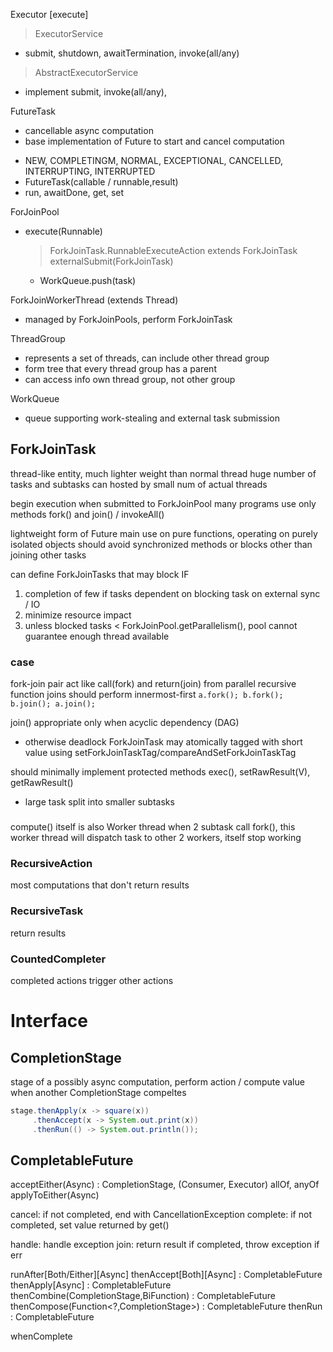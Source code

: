 Executor [execute]
> ExecutorService
  - submit, shutdown, awaitTermination, invoke(all/any)
> AbstractExecutorService 
  - implement submit, invoke(all/any), 




FutureTask
- cancellable async computation
- base implementation of Future to start and cancel computation
+ NEW, COMPLETINGM, NORMAL, EXCEPTIONAL, CANCELLED, INTERRUPTING, INTERRUPTED
+ FutureTask(callable / runnable,result)
+ run, awaitDone, get, set


ForJoinPool
- execute(Runnable) 
  > ForkJoinTask.RunnableExecuteAction extends ForkJoinTask
  > externalSubmit(ForkJoinTask)
    - WorkQueue.push(task)


ForkJoinWorkerThread (extends Thread)
- managed by ForkJoinPools, perform ForkJoinTask


ThreadGroup
- represents a set of threads, can include other thread group
- form tree that every thread group has a parent
- can access info own thread group, not other group

WorkQueue
- queue supporting work-stealing and external task submission


## ForkJoinTask
thread-like entity, much lighter weight than normal thread
huge number of tasks and subtasks can hosted by small num of actual threads

begin execution when submitted to ForkJoinPool
many programs use only methods fork() and join() / invokeAll()

lightweight form of Future
main use on pure functions, operating on purely isolated objects
should avoid synchronized methods or blocks other than joining other tasks

can define ForkJoinTasks that may block IF
1. completion of few if tasks dependent on blocking task on external sync / IO
2. minimize resource impact
3. unless blocked tasks < ForkJoinPool.getParallelism(), pool cannot guarantee enough thread available

### case
fork-join pair act like call(fork) and return(join) from parallel recursive function
joins should perform innermost-first
`a.fork(); b.fork(); b.join(); a.join();`

join() appropriate only when acyclic dependency (DAG)
- otherwise deadlock
ForkJoinTask may atomically tagged with short value using setForkJoinTaskTag/compareAndSetForkJoinTaskTag

should minimally implement protected methods exec(), setRawResult(V), getRawResult()
- large task split into smaller subtasks

###
compute() itself is also Worker thread
when 2 subtask call fork(), this worker thread will dispatch task to other 2 workers, itself stop working



### RecursiveAction
most computations that don't return results

### RecursiveTask
return results

### CountedCompleter
completed actions trigger other actions




# Interface
## CompletionStage
stage of a possibly async computation, perform action / compute value when another CompletionStage compeltes

```java
stage.thenApply(x -> square(x))
     .thenAccept(x -> System.out.print(x))
     .thenRun(() -> System.out.println());
```

## CompletableFuture
acceptEither(Async) : CompletionStage, (Consumer, Executor)
allOf, anyOf
applyToEither(Async)

cancel: if not completed, end with CancellationException
complete: if not completed, set value returned by get()

handle: handle exception
join: return result if completed, throw exception if err

runAfter[Both/Either][Async]
thenAccept[Both][Async] : CompletableFuture<Void>
thenApply[Async] : CompletableFuture<V>
thenCombine(CompletionStage,BiFunction) : CompletableFuture<V>
thenCompose(Function<?,CompletionStage>) : CompletableFuture<V>
thenRun : CompletableFuture<Void>

whenComplete















